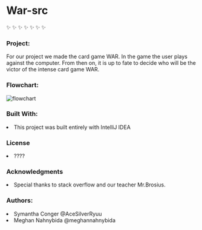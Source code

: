 # War-src
:sparkles: :sparkles: :sparkles: :sparkles: :sparkles: :sparkles: :sparkles:

<h3> Project: </h3>
For our project we made the card game WAR. In the game the user plays against the computer. From then on, it is up to fate to decide who will be the victor of the intense card game WAR. 

 <h3> Flowchart: </h3>
 
![flowchart](https://user-images.githubusercontent.com/49411343/58841859-58a15b80-8631-11e9-908f-f54e0c30a6f6.png)
    

<h3> Built With: </h3>
      <li>This project was built entirely with IntelliJ IDEA </li>
      
<h3> License </h3>
      <li>????</li>
      
<h3> Acknowledgments </h3>
      <li> Special thanks to stack overflow and our teacher Mr.Brosius. </li>

<h3> Authors: </h3>
      <li>Symantha Conger @AceSilverRyuu </li>
      <li>Meghan Nahnybida @meghannahnybida </li>
      
